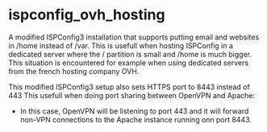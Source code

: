ispconfig_ovh_hosting
=====================

A modified ISPConfig3 installation that supports putting email and websites in /home instead of /var.
This is usefull when hosting ISPConfig in a dedicated server where the / partition is small and /home is much bigger.
This situation is encountered for example when using dedicated servers from the french hosting company OVH.

This modified ISPConfig3 setup also sets HTTPS port to 8443 instead of 443
This usefull when doing port sharing between OpenVPN and Apache:
  - In this case, OpenVPN will be listening to port 443 and it will forward non-VPN connections to the Apache instance running onn port 8443.
